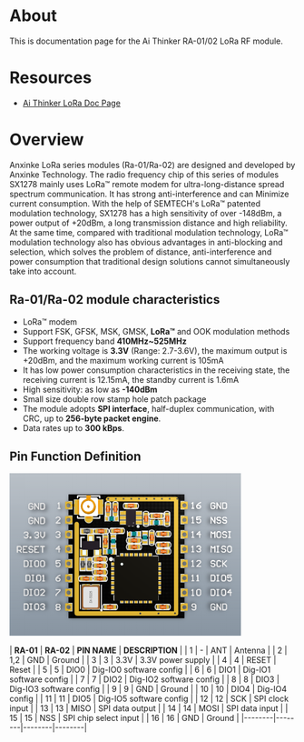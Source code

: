 # About

This is documentation page for the Ai Thinker RA-01/02 LoRa RF module. 

# Resources 
 - [Ai Thinker LoRa Doc Page](https://docs.ai-thinker.com/en/lora/man)

# Overview

Anxinke LoRa series modules (Ra-01/Ra-02) are designed and developed by Anxinke Technology. The radio frequency chip of this series of modules SX1278 mainly uses LoRa™ remote modem for ultra-long-distance spread spectrum communication. It has strong anti-interference and can Minimize current consumption. With the help of SEMTECH's LoRa™ patented modulation technology, SX1278 has a high sensitivity of over -148dBm, a power output of +20dBm, a long transmission distance and high reliability. At the same time, compared with traditional modulation technology, LoRa™ modulation technology also has obvious advantages in anti-blocking and selection, which solves the problem of distance, anti-interference and power consumption that traditional design solutions cannot simultaneously take into account.

## Ra-01/Ra-02 module characteristics

- LoRa™ modem
- Support FSK, GFSK, MSK, GMSK, **LoRa™** and OOK modulation methods
- Support frequency band **410MHz~525MHz**
- The working voltage is **3.3V** (Range: 2.7-3.6V), the maximum output is +20dBm, and the maximum working current is 105mA
- It has low power consumption characteristics in the receiving state, the receiving current is 12.15mA, the standby current is 1.6mA
- High sensitivity: as low as **-140dBm**
- Small size double row stamp hole patch package
- The module adopts **SPI interface**, half-duplex communication, with CRC, up to **256-byte packet engine**.
- Data rates up to **300 kBps**.

## Pin Function Definition

![RA 02 Pin Diagram](images/RA-02-pin.png)

| **RA-01** | **RA-02** | **PIN NAME** | **DESCRIPTION** |
| 1 | - | ANT | Antenna    |
| 2 | 1,2 | GND | Ground    |
| 3 | 3 | 3.3V | 3.3V power supply  |
| 4 | 4 | RESET | Reset    |
| 5 | 5 | DIO0 | Dig-IO0 software config |
| 6 | 6 | DIO1 | Dig-IO1 software config |
| 7 | 7 | DIO2 | Dig-IO2 software config |
| 8 | 8 | DIO3 | Dig-IO3 software config |
| 9 | 9 | GND | Ground    |
| 10 | 10 | DIO4 | Dig-IO4 config |
| 11 | 11 | DIO5 | Dig-IO5 software config |
| 12 | 12 | SCK | SPI clock input  |
| 13 | 13 | MISO | SPI data output  |
| 14 | 14 | MOSI | SPI data input  |
| 15 | 15 | NSS | SPI chip select input |
| 16 | 16 | GND | Ground    |
|--------|--------|--------|--------|
